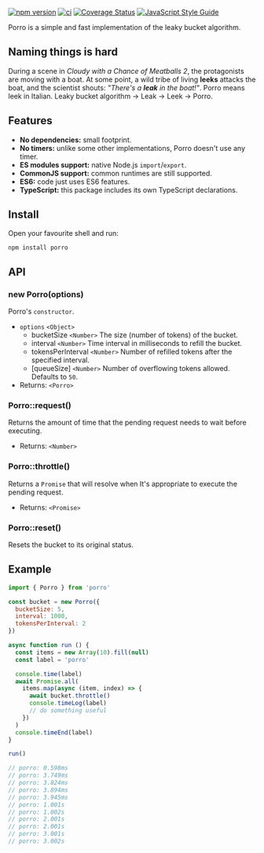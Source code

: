 [![npm version](https://badge.fury.io/js/porro.svg)](https://badge.fury.io/js/porro)
[![ci](https://github.com/greguz/porro/actions/workflows/ci.yaml/badge.svg?branch=master)](https://github.com/greguz/porro/actions/workflows/ci.yaml)
[![Coverage Status](https://coveralls.io/repos/github/greguz/porro/badge.svg?branch=master)](https://coveralls.io/github/greguz/porro?branch=master)
[![JavaScript Style Guide](https://img.shields.io/badge/code_style-standard-brightgreen.svg)](https://standardjs.com)

Porro is a simple and fast implementation of the leaky bucket algorithm.

## Naming things is hard

During a scene in _Cloudy with a Chance of Meatballs 2_, the protagonists are moving with a boat. At some point, a wild tribe of living **leeks** attacks the boat, and the scientist shouts: _"There's a **leak** in the boat!"_. Porro means leek in Italian. Leaky bucket algorithm -> Leak -> Leek -> Porro.

## Features

- **No dependencies:** small footprint.
- **No timers:** unlike some other implementations, Porro doesn't use any timer.
- **ES modules support:** native Node.js `import`/`export`.
- **CommonJS support:** common runtimes are still supported.
- **ES6:** code just uses ES6 features.
- **TypeScript:** this package includes its own TypeScript declarations.

## Install

Open your favourite shell and run:

```
npm install porro
```

## API

### new Porro(options)

Porro's `constructor`.

- `options` `<Object>`
  - bucketSize `<Number>` The size (number of tokens) of the bucket.
  - interval `<Number>` Time interval in milliseconds to refill the bucket.
  - tokensPerInterval `<Number>` Number of refilled tokens after the specified interval.
  - [queueSize] `<Number>` Number of overflowing tokens allowed. Defaults to `50`.
- Returns: `<Porro>`

### Porro::request()

Returns the amount of time that the pending request needs to wait before executing.

- Returns: `<Number>`

### Porro::throttle()

Returns a `Promise` that will resolve when It's appropriate to execute the pending request.

- Returns: `<Promise>`

### Porro::reset()

Resets the bucket to its original status.

## Example

```javascript
import { Porro } from 'porro'

const bucket = new Porro({
  bucketSize: 5,
  interval: 1000,
  tokensPerInterval: 2
})

async function run () {
  const items = new Array(10).fill(null)
  const label = 'porro'

  console.time(label)
  await Promise.all(
    items.map(async (item, index) => {
      await bucket.throttle()
      console.timeLog(label)
      // do something useful
    })
  )
  console.timeEnd(label)
}

run()

// porro: 0.598ms
// porro: 3.749ms
// porro: 3.824ms
// porro: 3.894ms
// porro: 3.945ms
// porro: 1.001s
// porro: 1.002s
// porro: 2.001s
// porro: 2.001s
// porro: 3.001s
// porro: 3.002s
```
